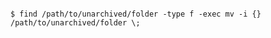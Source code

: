 <!-- layout:code post: database-backups_mongodb -->

```

$ find /path/to/unarchived/folder -type f -exec mv -i {} /path/to/unarchived/folder \;

```
